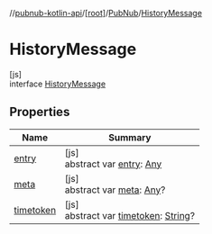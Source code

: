 //[pubnub-kotlin-api](../../../../index.md)/[[root]](../../index.md)/[PubNub](../index.md)/[HistoryMessage](index.md)

# HistoryMessage

[js]\
interface [HistoryMessage](index.md)

## Properties

| Name | Summary |
|---|---|
| [entry](entry.md) | [js]<br>abstract var [entry](entry.md): [Any](https://kotlinlang.org/api/latest/jvm/stdlib/kotlin-stdlib/kotlin/-any/index.html) |
| [meta](meta.md) | [js]<br>abstract var [meta](meta.md): [Any](https://kotlinlang.org/api/latest/jvm/stdlib/kotlin-stdlib/kotlin/-any/index.html)? |
| [timetoken](timetoken.md) | [js]<br>abstract var [timetoken](timetoken.md): [String](https://kotlinlang.org/api/latest/jvm/stdlib/kotlin-stdlib/kotlin/-string/index.html)? |
